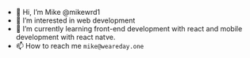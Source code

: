- 👋 Hi, I’m Mike @mikewrd1
- 👀 I’m interested in web development
- 🌱 I’m currently learning front-end development with react and mobile development with react natve.
- 📫 How to reach me `mike@weareday.one` 

<!---
mikewrd1/mikewrd1 is a ✨ special ✨ repository because its `README.md` (this file) appears on your GitHub profile.
You can click the Preview link to take a look at your changes.
--->
